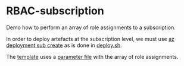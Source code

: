 # RBAC-subscription

Demo how to perform an array of role assignments to a subscription.

In order to deploy artefacts at the subscription level, we must use 
[az deployment sub create](https://docs.microsoft.com/en-us/cli/azure/deployment/sub?view=azure-cli-latest#az_deployment_sub_create) as is done in [deploy.sh](deploy.sh).

The [template](deploy.json) uses a [parameter file](deploy.parameters.json) with the array of role assignments.
